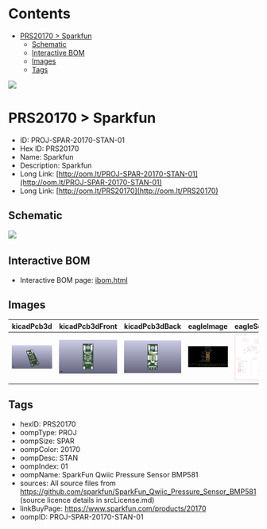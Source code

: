 



Contents
========

* [PRS20170 > Sparkfun](#prs20170--sparkfun)
	* [Schematic](#schematic)
	* [Interactive BOM](#interactive-bom)
	* [Images](#images)
	* [Tags](#tags)
  
![][im]
# PRS20170 > Sparkfun

- ID: PROJ-SPAR-20170-STAN-01
- Hex ID: PRS20170
- Name: Sparkfun
- Description: Sparkfun
- Long Link: [http://oom.lt/PROJ-SPAR-20170-STAN-01](http://oom.lt/PROJ-SPAR-20170-STAN-01)
- Long Link: [http://oom.lt/PRS20170](http://oom.lt/PRS20170)

## Schematic
  
![][schem]
## Interactive BOM

- Interactive BOM page: [ibom.html](https://htmlpreview.github.io/?https://github.com/oomlout/oomlout_OOMP_projects/blob/main/PROJ-SPAR-20170-STAN-01/kicad/bom/ibom.html)

## Images
  
  

|kicadPcb3d|kicadPcb3dFront|kicadPcb3dBack|eagleImage|eagleSchemImage|
| :---: | :---: | :---: | :---: | :---: |
|[![kicadPcb3d](kicadPcb3d_140.png)](kicadPcb3d.png)|[![kicadPcb3dFront](kicadPcb3dFront_140.png)](kicadPcb3dFront.png)|[![kicadPcb3dBack](kicadPcb3dBack_140.png)](kicadPcb3dBack.png)|[![eagleImage](eagleImage_140.png)](eagleImage.png)|[![eagleSchemImage](eagleSchemImage_140.png)](eagleSchemImage.png)|

## Tags

- hexID: PRS20170
- oompType: PROJ
- oompSize: SPAR
- oompColor: 20170
- oompDesc: STAN
- oompIndex: 01
- oompName: SparkFun Qwiic Pressure Sensor BMP581
- sources: All source files from https://github.com/sparkfun/SparkFun_Qwiic_Pressure_Sensor_BMP581 (source licence details in srcLicense.md)
- linkBuyPage: https://www.sparkfun.com/products/20170
- oompID: PROJ-SPAR-20170-STAN-01



[im]: kicadPcb3d_450.png
[schem]: eagleSchemImage.png
